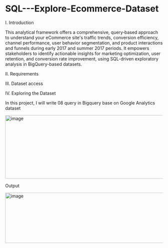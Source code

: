 # SQL---Explore-Ecommerce-Dataset
I. Introduction


This analytical framework offers a comprehensive, query‑based approach to understand your eCommerce site's traffic trends, conversion efficiency, channel performance, user behavior segmentation, and product interactions and funnels during early 2017 and summer 2017 periods. It empowers stakeholders to identify actionable insights for marketing optimization, user retention, and conversion rate improvement, using SQL-driven exploratory analysis in BigQuery-based datasets.

II. Requirements


III. Dataset access



IV. Exploring the Dataset

In this project, I will write 08 query in Bigquery base on Google Analytics dataset

<img width="609" height="203" alt="image" src="https://github.com/user-attachments/assets/7e318565-ae94-4f14-9180-df6c57829890" />

Output

<img width="733" height="161" alt="image" src="https://github.com/user-attachments/assets/c9933e30-6d91-426b-9c2f-c6b2208c0b9f" />


